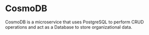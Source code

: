 # CosmoDB
CosmoDB is a microservice that uses PostgreSQL to perform CRUD operations and act as a Database to store organizational data.
